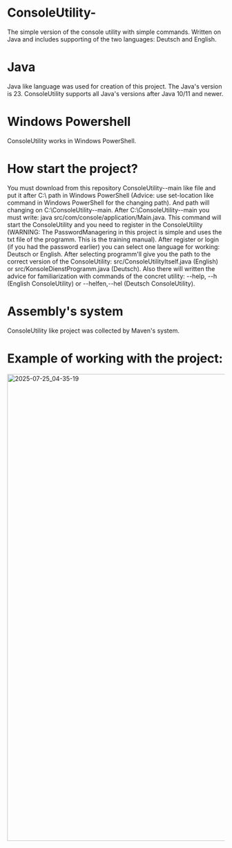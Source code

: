 # ConsoleUtility-
The simple version of the console utility with simple commands. Written on Java and includes supporting of the two languages: Deutsch and English.
# Java 
Java like language was used for creation of this project. The Java's version is 23. ConsoleUtility supports all Java's versions after Java 10/11 and newer. 
# Windows Powershell 
ConsoleUtility works in Windows PowerShell. 
# How start the project? 
You must download from this repository ConsoleUtility--main like file and put it after C:\ path in Windows PowerShell (Advice: use set-location like command in Windows PowerShell for the changing path).
And path will changing on C:\ConsoleUtility--main. After C:\ConsoleUtility--main you must write: java src/com/console/application/Main.java. This command will start the ConsoleUtility and you need to register in the ConsoleUtility (WARNING: The PasswordManagering in this project is simple and uses the txt file of the programm. This is the training manual). After register or login (if you had the password earlier) you can select one language for working: Deutsch or English. After selecting programm'll give you the path to the correct version of the ConsoleUtility: src/ConsoleUtilityItself.java (English) or src/KonsoleDienstProgramm.java (Deutsch). Also there will written the advice for familiarization with commands of the concret utility: --help, --h (English ConsoleUtility) or --helfen,--hel (Deutsch ConsoleUtility). 
# Assembly's system 
ConsoleUtility like project was collected by Maven's system.
# Example of working with the project: 
<img width="1920" height="1080" alt="2025-07-25_04-35-19" src="https://github.com/user-attachments/assets/f4348b0c-7e7d-48cf-badd-4fee29f60cf3" />



